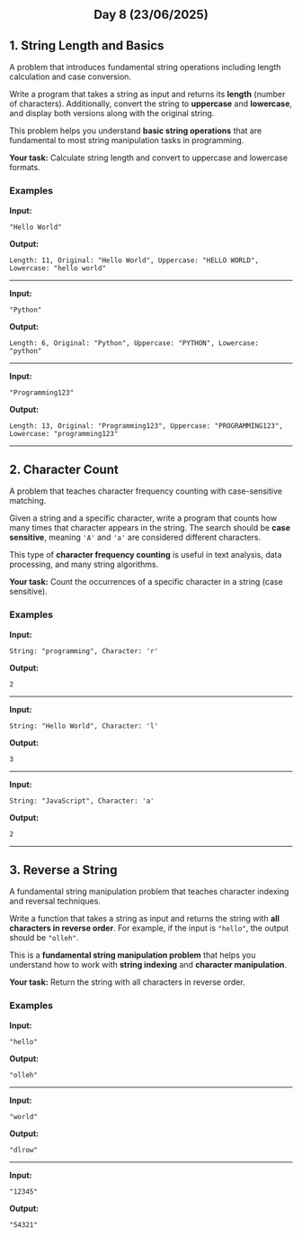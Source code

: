 
<h2 align="center"> Day 8 (23/06/2025)</h2>

## 1. String Length and Basics
A problem that introduces fundamental string operations including length calculation and case conversion.

Write a program that takes a string as input and returns its **length** (number of characters). Additionally, convert the string to **uppercase** and **lowercase**, and display both versions along with the original string.

This problem helps you understand **basic string operations** that are fundamental to most string manipulation tasks in programming.

**Your task:** Calculate string length and convert to uppercase and lowercase formats.

### Examples

**Input:**
```
"Hello World"
```
**Output:**
```
Length: 11, Original: "Hello World", Uppercase: "HELLO WORLD", Lowercase: "hello world"
```

---

**Input:**
```
"Python"
```
**Output:**
```
Length: 6, Original: "Python", Uppercase: "PYTHON", Lowercase: "python"
```

---

**Input:**
```
"Programming123"
```
**Output:**
```
Length: 13, Original: "Programming123", Uppercase: "PROGRAMMING123", Lowercase: "programming123"
```

---

## 2. Character Count
A problem that teaches character frequency counting with case-sensitive matching.

Given a string and a specific character, write a program that counts how many times that character appears in the string. The search should be **case sensitive**, meaning `'A'` and `'a'` are considered different characters.

This type of **character frequency counting** is useful in text analysis, data processing, and many string algorithms.

**Your task:** Count the occurrences of a specific character in a string (case sensitive).

### Examples

**Input:**
```
String: "programming", Character: 'r'
```
**Output:**
```
2
```

---

**Input:**
```
String: "Hello World", Character: 'l'
```
**Output:**
```
3
```

---

**Input:**
```
String: "JavaScript", Character: 'a'
```
**Output:**
```
2
```

---

## 3. Reverse a String
A fundamental string manipulation problem that teaches character indexing and reversal techniques.

Write a function that takes a string as input and returns the string with **all characters in reverse order**. For example, if the input is `"hello"`, the output should be `"olleh"`.

This is a **fundamental string manipulation problem** that helps you understand how to work with **string indexing** and **character manipulation**.

**Your task:** Return the string with all characters in reverse order.

### Examples

**Input:**
```
"hello"
```
**Output:**
```
"olleh"
```

---

**Input:**
```
"world"
```
**Output:**
```
"dlrow"
```

---

**Input:**
```
"12345"
```
**Output:**
```
"54321"
```
